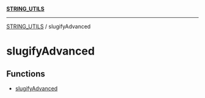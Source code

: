 [**STRING_UTILS**](../README.md)

***

[STRING_UTILS](../README.md) / slugifyAdvanced

# slugifyAdvanced

## Functions

- [slugifyAdvanced](functions/slugifyAdvanced.md)
